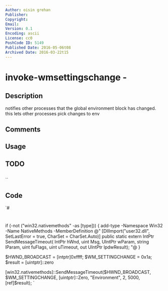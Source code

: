 ```yaml
---
Author: oisin grehan
Publisher: 
Copyright: 
Email: 
Version: 0.1
Encoding: ascii
License: cc0
PoshCode ID: 5149
Published Date: 2016-05-06t08
Archived Date: 2016-03-22t15
---
```


# invoke-wmsettingschange - 

## Description

notifies other processes that the global environment block has changed. this lets other processes pick changes to env

## Comments



## Usage



## TODO



## 

``

## Code

`#
 #
 
 if (-not ("win32.nativemethods" -as [type])) {
     add-type -Namespace Win32 -Name NativeMethods -MemberDefinition @"
 [DllImport("user32.dll", SetLastError = true, CharSet = CharSet.Auto)]
 public static extern IntPtr SendMessageTimeout(
     IntPtr hWnd, uint Msg, UIntPtr wParam, string lParam,
     uint fuFlags, uint uTimeout, out UIntPtr lpdwResult);
 "@
 }
 
 $HWND_BROADCAST = [intptr]0xffff;
 $WM_SETTINGCHANGE = 0x1a;
 $result = [uintptr]::zero
 
 [win32.nativemethods]::SendMessageTimeout($HWND_BROADCAST, $WM_SETTINGCHANGE,
 	[uintptr]::Zero, "Environment", 2, 5000, [ref]$result);
`

